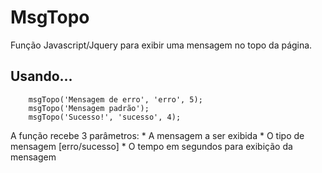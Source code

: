 MsgTopo
=======

Função Javascript/Jquery para exibir uma mensagem no topo da página.

Usando...
---------

		msgTopo('Mensagem de erro', 'erro', 5);
		msgTopo('Mensagem padrão');
		msgTopo('Sucesso!', 'sucesso', 4);

A função recebe 3 parâmetros:
	* A mensagem a ser exibida
	* O tipo de mensagem [erro/sucesso]
	* O tempo em segundos para exibição da mensagem
